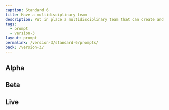 ```yaml
---
caption: Standard 6
title: Have a multidisciplinary team
description: Put in place a multidisciplinary team that can create and operate the service in a sustainable way.
tags:
  - prompt
  - version-3
layout: prompt
permalink: /version-3/standard-6/prompts/
back: /version-3/
---
```


## Alpha

## Beta

## Live
